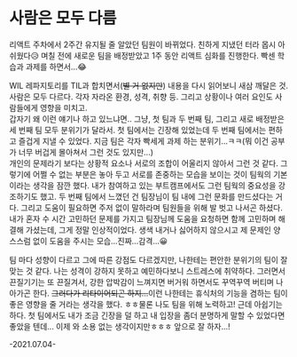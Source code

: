 # 사람은 모두 다름

리액트 주차에서 2주간 유지될 줄 알았던 팀원이 바뀌었다. 친하게 지냈던 터라 몹시 아쉬웠다😥 며칠 전에 새로운 팀을 배정받았고 1주 동안 리액트 심화를 진행한다. 빡센 학습과 과제를 하면서...😂    

WIL 레파지토리를 TIL과 합치면서(~~별 거 없지만~~) 내용을 다시 읽어보니 새삼 깨달은 것. 사람은 모두 다르다. 각자 자라온 환경, 성격, 취향 등. 그리고 상황이나 여러 요인도 사람들에게 영향을 미치고.    
갑자기 왜 이런 얘기나 하고 있느냐면.. 그냥, 첫 팀과 두 번째 팀, 그리고 새로 배정받은 세 번째 팀 모두 분위기가 달라서. 첫 팀에서는 긴장해 있었는데 두 번째 팀에서는 편하고 즐겁게 지낼 수 있었다. 지금 팀은 각자 빡세게 과제 하는 분위기...ㅋㅋ(뭐 이건 공부가 너무 버겁게 몰아쳐서 그런 것도 있지만...)    
개인의 문제라기 보다는 상황적 요소나 서로의 조합이 어울리지 않아서 그런 것 같다. 그렇기에 어쩔 수 없는 부분은 놓아 두고 서로를 존중하는 모습을 보이는 것이 팀웍의 기본이라는 생각을 잠깐 했다. 내가 참여하고 있는 부트캠프에서도 그런 팀웍의 중요성을 강조하기도 했고.
두 번째 팀에서 느꼈던 건 팀장님이 팀 내에 그런 문화를 만드셨다는 거다. 그리고 도움이 필요하면 주저 없이 말하라며 팀원들을 위해 발 벗고 나서곤 하셨다. 내가 혼자 수 시간 고민하던 문제를 가지고 팀장님께 도움을 요청하면 함께 고민하며 해결해 가셨는데, 그게 정말 인상적이었다. 생색 내거나 싫어하지 않으시고 제 문제인 양 스스럼 없이 도움을 주시는 모습...진짜...감격...😀

팀 마다 성향이 다르고 그에 따른 강점도 다르겠지만, 나한테는 편안한 분위기의 팀이 잘 맞는 것 같다. 나는 성격이 강하지 못하고 예민하다보니 스트레스에 취약하다. 그러면서 끈질기기는 또 끈질겨서, 강한 압박감이 느껴지면 버거워 하면서도 꾸역꾸역 버티며 나아가곤 한다. ~~그러다가 리타이어되곤 하지...~~이런 나한테는 휴식처의 기능을 겸하는 팀이 좋은 영향을 줄 거라는 생각을 했다. ㅎㅎ물론 나도 팀을 위해 노력하고!
근데 아쉽기는 하다. 첫 팀에서도 내가 조금 긴장을 덜 하고 내 입장을 좀더 분명하게 말할 수 있었다면 좋았을 텐데... 이제 와 소용 없는 생각이지만ㅎㅎㅎ 앞으로 잘 하자...!

-2021.07.04-
